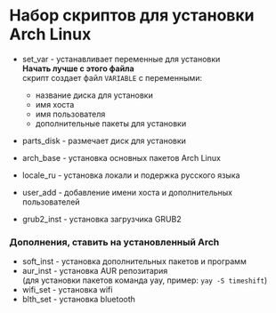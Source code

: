 # Набор скриптов для установки Arch Linux

- set_var - устанавливает переменные для установки  
  __Начать лучше с этого файла__  
  скрипт создает файл `VARIABLE` с переменными:
  - название диска для установки
  - имя хоста
  - имя пользователя
  - дополнительные пакеты для установки
  
- parts_disk  - размечает диск для установки
- arch_base   - установка основных пакетов Arch Linux
- locale_ru   - установка локали и подержка русского языка
- user_add    - добавлениe имени хоста и дополнительных пользователей
- grub2_inst  - установка загрузчика GRUB2

### Дополнения, ставить на установленный Arch

- soft_inst - установка дополнительных пакетов и программ
- aur_inst - установка AUR репозитария  
  (для установки пакетов команда yay, пример: `yay -S timeshift`)
- wifi_set - установка wifi
- blth_set - установка bluetooth
